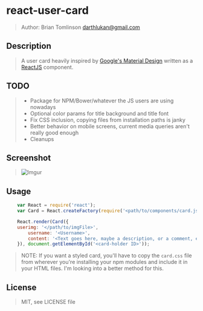 # react-user-card

> Author: Brian Tomlinson <darthlukan@gmail.com>


## Description

> A user card heavily inspired by [Google's Material Design](http://www.google.com/design/spec/material-design/introduction.html)
written as a [ReactJS](http://facebook.github.io/react/) component.


## TODO

> * Package for NPM/Bower/whatever the JS users are using nowadays
> * Optional color params for title background and title font
> * Fix CSS inclusion, copying files from installation paths is janky
> * Better behavior on mobile screens, current media queries aren't really good enough
> * Cleanups


## Screenshot

> ![Imgur](http://i.imgur.com/Op4RyYZ.png)


## Usage

```javascript
    var React = require('react');
    var Card = React.createFactory(require('<path/to/components/card.js>'));

    React.render(Card({
    userimg: '</path/to/imgFile>',
        username: '<Username>',
        content: '<Text goes here, maybe a description, or a comment, etc.>'
    }), document.getElementById('<card-holder ID>'));
```

> NOTE: If you want a styled card, you'll have to copy the ```card.css``` file
> from wherever you're installing your npm modules and include it in your HTML
> files. I'm looking into a better method for this.

## License
> MIT, see LICENSE file
